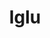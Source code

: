 ---
layout: page
group: analytics
sub_group: foundation
title: Iglu
shortened-link: Iglu
description: Iglu is a machine-readable schema repository
weight: 1
---